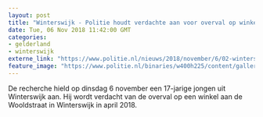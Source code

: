 ```yaml
---
layout: post
title: "Winterswijk - Politie houdt verdachte aan voor overval op winkel"
date: Tue, 06 Nov 2018 11:42:00 GMT
categories: 
- gelderland 
- winterswijk 
externe_link: "https://www.politie.nl/nieuws/2018/november/6/02-winterswijk-aanhouding-overval.html"
feature_image: "https://www.politie.nl/binaries/w400h225/content/gallery/politie/stockfotos/algemeen/aanhouding-handboeien-3.jpg"
---
```


De recherche hield op dinsdag 6 november een 17-jarige jongen uit Winterswijk aan. Hij wordt verdacht van de overval op een winkel aan de Wooldstraat in Winterswijk in april 2018.
